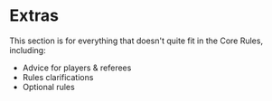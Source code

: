 
# Extras

This section is for everything that doesn't quite fit in the Core Rules, including:
* Advice for players & referees
* Rules clarifications
* Optional rules